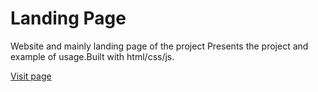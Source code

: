 # Landing Page
Website and mainly landing page of the project
Presents the project and example of usage.Built with html/css/js.

[Visit page](https://heig-pdg-groupe-24.github.io/landing-page/)
